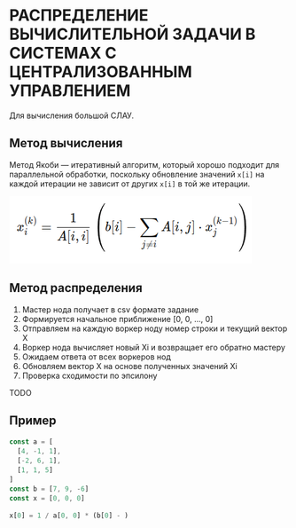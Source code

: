 # РАСПРЕДЕЛЕНИЕ ВЫЧИСЛИТЕЛЬНОЙ ЗАДАЧИ В СИСТЕМАХ С ЦЕНТРАЛИЗОВАННЫМ УПРАВЛЕНИЕМ

Для вычисления большой СЛАУ.

## Метод вычисления

Метод Якоби — итеративный алгоритм, который хорошо подходит для параллельной обработки, поскольку обновление значений `x[i]` на каждой итерации не зависит от других `x[i]` в той же итерации.

![Формула по методу Якоби](static/formula.png)

## Метод распределения

1. Мастер нода получает в csv формате задание
2. Формируется начальное приближение [0, 0, ..., 0]
3. Отправляем на каждую воркер ноду номер строки и текущий вектор X 
4. Воркер нода вычисляет новый Xi и возвращает его обратно мастеру
5. Ожидаем ответа от всех воркеров нод 
6. Обновляем вектор X на основе полученных значений Xi
7. Проверка сходимости по эпсилону

TODO

## Пример

```js
const a = [
  [4, -1, 1],
  [-2, 6, 1],
  [1, 1, 5]
]
const b = [7, 9, -6]
const x = [0, 0, 0]
```

```js
x[0] = 1 / a[0, 0] * (b[0] - )
```


